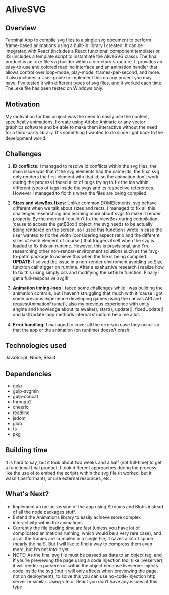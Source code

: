 # AliveSVG

## Overview

Terminal App to compile svg files to a single svg document to perform frame-based animations using a built-in library I created. It can be integrated with React (includes a React functional component template) or JS (includes a template script to instantiate the AliveSVG class). The final product is an .exe file svg builder within a directory structure. It provides an easy-to-use and colored readline interface and an animation handler that allows control over loop-mode, play-mode, frames-per-second, and more. It also includes a User-guide to implement this on any project you may have. I've tested it with different types of svg files, and it worked each time. The .exe file has been tested on Windows only.

## Motivation

My motivation for this project was the need to easily use the content, specifically animations, I create using Adobe Animate or any vector graphics software and be able to make them interactive without the need for a third-party library. It's something I wanted to do since I got back to the development world.

## Challenges

1. **ID conflicts:**  I managed to resolve id conflicts within the svg files, the main issue was that if the svg elements had the same ids, the final svg only renders the first element with that id, so the animation don’t work, during the process I faced a lot of bugs trying to fix the ids within different types of tags inside the svgs and its respective references. However I managed to fix this when the files are being compiled.

2. **Sizes and viewBox fixes:** Unlike common DOMElements, svg behave different when we talk about sizes and rects. I managed to fix all this challenges researching and learning more about svgs to make it render properly. By the moment I couldn’t fix the viewBox during compilation ‘cause to access the getBBox() object, the svg needs to be actually being rendered on the screen, so I used this function i wrote in case the user wanted to fix the width (considering aspect ratio and the different sizes of each element of course ) that triggers itself when the svg is loaded to fix this on runtime. However, this is provisional, and I'm researching other non-render-environment solutions such as the 'svg-to-path' package
to achieve this when the file is being compiled.
**UPDATE:** I solved the issue in a non-render enviroment avoiding setSize function call trigger on runtime. After a exahustive research i realize how to fix this using simply css and modifying the setSize function. Finally i get a full-responsive svg!!!

3. **Animation timing-loop** I faced some challenges while i was building the animation controls, but i haven't struggling that much with it
'cause i got some previous experience developing games using the canvas API and requestAnimationFrame(), also my previous experience with unity engine and knowledge about its awake(), start(), update(), fixedUpdate() and lastUpdate loop methods internal structure help me a lot.

4. **Error handling:** I managed to cover all the errors in case they occur so that the app or the animation (on runtime) doesn't crash.

## Technologies used

JavaScript, Node, React

## Dependencies

- gulp
- gulp-svgmin
- gulp-concat
- through2
- cheerio
- readline
- jsdom
- glob
- fs
- pkg

## Building time

It is hard to say, but it took about two weeks and a half (not full-time) to get a functional final product. I took different approaches during the process, like the use of <![CDATA[ ]]> to embed the scripts within the svg file (it worked, but it wasn't performant), or use external resources, etc.

## What's Next?

- Implement an online version of the app using Streams and Blobs instead of all the node packages stuff.
- Extend the Animations library to easily achieve more complex interactivity within the animations.
- Currently the file loading time are fast (unless you have lot of complicated animations running, which would be a very rare case), and as all the frames are compiled in a single file, it saves a lot of space (nearly the half). But I will like to find a way to compress them even more, but I’m not into it yet.
- NOTE: As the final svg file must be passed as data to an object tag, and If you’re previewing the page using a code Injection tool (like liveserver), it will render a parsererror within the object because liveserver injects code inside the svg (but it will only affects when previewing the page, not on deployment), to solve this you can use no-code-injection http server or similar. Using vite or React you don’t have any issues of this type

